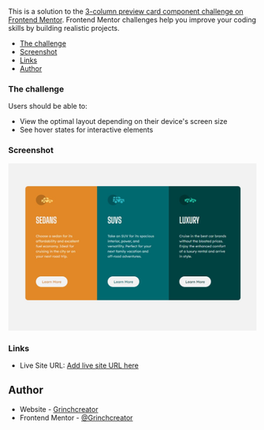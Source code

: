 This is a solution to the [3-column preview card component challenge on Frontend Mentor](https://www.frontendmentor.io/challenges/3column-preview-card-component-pH92eAR2-). Frontend Mentor challenges help you improve your coding skills by building realistic projects. 

- [The challenge](#the-challenge)
- [Screenshot](#screenshot)
- [Links](#links)
- [Author](#author)



### The challenge

Users should be able to:

- View the optimal layout depending on their device's screen size
- See hover states for interactive elements

### Screenshot

![](./screenshot.jpg)


### Links

- Live Site URL: [Add live site URL here](https://grinchcreator.github.io/3-column-preview-card-component/)

## Author

- Website - [Grinchcreator](https://grinchcreator.github.io/Personal-Website/)
- Frontend Mentor - [@Grinchcreator](https://www.frontendmentor.io/profile/Grinchcreator)


